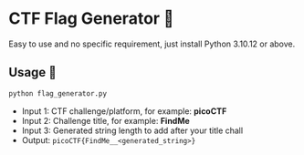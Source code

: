 # CTF Flag Generator 🚩

Easy to use and no specific requirement, just install Python 3.10.12 or above.

## Usage 📖

```bash
python flag_generator.py  
```

- Input 1: CTF challenge/platform, for example: **picoCTF**
- Input 2: Challenge title, for example: **FindMe**
- Input 3: Generated string length to add after your title chall
- Output: `picoCTF{FindMe__<generated_string>}`
